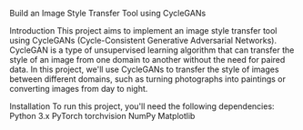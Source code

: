 Build an Image Style Transfer Tool using CycleGANs

Introduction
This project aims to implement an image style transfer tool using CycleGANs (Cycle-Consistent Generative Adversarial Networks). CycleGAN is a type of unsupervised learning algorithm that can transfer the style of an image from one domain to another without the need for paired data. In this project, we'll use CycleGANs to transfer the style of images between different domains, such as turning photographs into paintings or converting images from day to night.

Installation
To run this project, you'll need the following dependencies:
Python 3.x
PyTorch
torchvision
NumPy
Matplotlib

